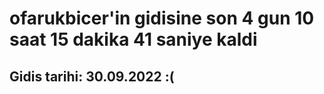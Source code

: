 # ofarukbicer'in gidisine son 4 gun 10 saat 15 dakika 41 saniye kaldi

## Gidis tarihi: 30.09.2022 :(
